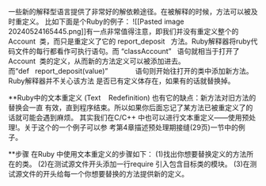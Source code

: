一些新的解释型语言提供了非常好的解依赖途径。在被解释的时候，方法可以被及时重定义。 比如下面是个Ruby的例子：
![[Pasted image 20240524165445.png]]有一点非常值得注意，即我们并没有重定义整个的Account  类，而只是重定义了它的 report_deposit   方法。Ruby解释器将ruby代码文件的每行都看作可执行语句。而 “classAccount”   语句就相当于打开了Account  类的定义，从而新的方法定义可以被添加进去。而“def   report_deposit(value)”              语句则开始往打开的类中添加新方法。Ruby解释器并不关心该方法 是否已有定义体存在，如果有的话就替换掉。

**Ruby中的文本重定义 (Text    Redefinition) 也有它的缺点：新方法对旧方法的替换会一直 有效，直到程序结束。所以如果你后面忘记了某方法已被重定义了的话就可能会遇到麻烦。
其实我们在C/C++ 中也可以进行文本重定义——使用预处理!。关于这个的一个例子可以参 考第4章描述预处理期接缝(29页)一节中的例子。

**步骤
在Ruby 中使用文本重定义的步骤如下：
(1)找出你想要替换定义的方法所在的类。
(2)在测试源文件开头添加一行require 引入包含目标类的模块。
(3)在测试源文件的开头给每一个你想要替换的方法提供新的定义。
